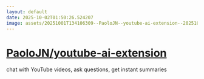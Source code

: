 ```yaml
---
layout: default
date: 2025-10-02T01:50:26.524207
image: assets/20251001T134106309--PaoloJN--youtube-ai-extension--20251001T134515462--cropped.png
---
```


# [PaoloJN/youtube-ai-extension](https://github.com/PaoloJN/youtube-ai-extension)

chat with YouTube videos, ask questions, get instant summaries
